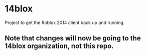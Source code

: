 # 14blox
Project to get the Roblox 2014 client back up and running.
## Note that changes will now be going to the 14blox organization, not this repo.
